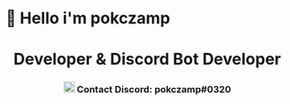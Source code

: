 # 👋 Hello i'm pokczamp
<h1 align="center">Developer & Discord Bot Developer</h1>
<h3 align="center"><img src = "https://emoji.gg/assets/emoji/5390-discordlogo.png" width = 20px> Contact Discord: pokczamp#0320</h3>
<!--
**pokczampDev/pokczampDev** is a ✨ _special_ ✨ repository because its `README.md` (this file) appears on your GitHub profile.

Here are some ideas to get you started:

- 🔭 I’m currently working on ...
- 🌱 I’m currently learning ...
- 👯 I’m looking to collaborate on ...
- 🤔 I’m looking for help with ...
- 💬 Ask me about ...
- 📫 How to reach me: ...
- 😄 Pronouns: ...
- ⚡ Fun fact: ...
-->
